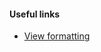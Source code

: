 #### Useful links
- [View formatting](https://learn.microsoft.com/en-us/sharepoint/dev/declarative-customization/view-formatting)
